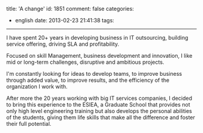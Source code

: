 title: 'A change'
id: 1851
comment: false
categories:
  - english
date: 2013-02-23 21:41:38
tags:
---

I have spent 20+ years in developing business in IT outsourcing, building service offering, driving SLA and profitability.

Focused on skill Management, business development and innovation, I like mid or long-term challenges, disruptive and ambitious projects.

I'm constantly looking for ideas to develop teams, to improve business through added value, to improve results, and the efficiency of the organization I work with.

After more the 20 years working with big IT services companies, I decided to bring this experience to the ESIEA, a Graduate School that provides not only high level engineering training but also develops the personal abilities of the students, giving them life skills that make all the difference and foster their full potential.

&nbsp;

<!--cforms name="Vérification in english"-->